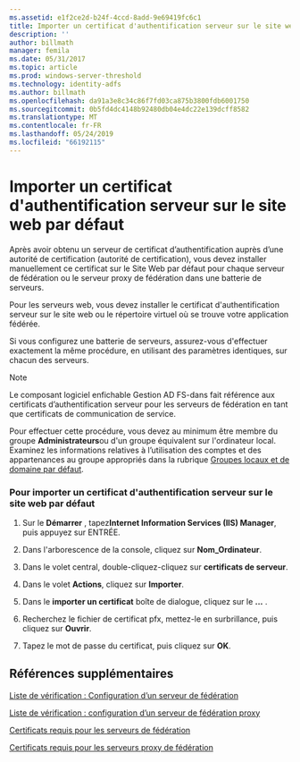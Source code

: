 ```yaml
---
ms.assetid: e1f2ce2d-b24f-4ccd-8add-9e69419fc6c1
title: Importer un certificat d'authentification serveur sur le site web par défaut
description: ''
author: billmath
manager: femila
ms.date: 05/31/2017
ms.topic: article
ms.prod: windows-server-threshold
ms.technology: identity-adfs
ms.author: billmath
ms.openlocfilehash: da91a3e8c34c86f7fd03ca875b3800fdb6001750
ms.sourcegitcommit: 0b5fd4dc4148b92480db04e4dc22e139dcff8582
ms.translationtype: MT
ms.contentlocale: fr-FR
ms.lasthandoff: 05/24/2019
ms.locfileid: "66192115"
---
```

# <a name="import-a-server-authentication-certificate-to-the-default-web-site"></a>Importer un certificat d'authentification serveur sur le site web par défaut

Après avoir obtenu un serveur de certificat d’authentification auprès d’une autorité de certification \(autorité de certification\), vous devez installer manuellement ce certificat sur le Site Web par défaut pour chaque serveur de fédération ou le serveur proxy de fédération dans une batterie de serveurs.  
  
Pour les serveurs web, vous devez installer le certificat d'authentification serveur sur le site web ou le répertoire virtuel où se trouve votre application fédérée.  
  
Si vous configurez une batterie de serveurs, assurez-vous d'effectuer exactement la même procédure, en utilisant des paramètres identiques, sur chacun des serveurs.  
  
> [!NOTE]  
> Le composant logiciel enfichable Gestion AD FS\-dans fait référence aux certificats d’authentification serveur pour les serveurs de fédération en tant que certificats de communication de service.  
  
Pour effectuer cette procédure, vous devez au minimum être membre du groupe **Administrateurs**ou d'un groupe équivalent sur l'ordinateur local.  Examinez les informations relatives à l’utilisation des comptes et des appartenances au groupe appropriés dans la rubrique [Groupes locaux et de domaine par défaut](https://go.microsoft.com/fwlink/?LinkId=83477).   
  
### <a name="to-import-a-server-authentication-certificate-to-the-default-web-site"></a>Pour importer un certificat d'authentification serveur sur le site web par défaut  
  
1.  Sur le **Démarrer** , tapez**Internet Information Services \(IIS\) Manager**, puis appuyez sur ENTRÉE.  
  
2.  Dans l'arborescence de la console, cliquez sur **Nom_Ordinateur**.  
  
3.  Dans le volet central, double-cliquez\-cliquez sur **certificats de serveur**.  
  
4.  Dans le volet **Actions**, cliquez sur **Importer**.  
  
5.  Dans le **importer un certificat** boîte de dialogue, cliquez sur le **...** .  
  
6.  Recherchez le fichier de certificat pfx, mettez-le en surbrillance, puis cliquez sur **Ouvrir**.  
  
7.  Tapez le mot de passe du certificat, puis cliquez sur **OK**.  
  
## <a name="additional-references"></a>Références supplémentaires  
[Liste de vérification : Configuration d’un serveur de fédération](Checklist--Setting-Up-a-Federation-Server.md)  
  
[Liste de vérification : configuration d’un serveur de fédération proxy](Checklist--Setting-Up-a-Federation-Server-Proxy.md)  
  
[Certificats requis pour les serveurs de fédération](https://technet.microsoft.com/library/dd807040.aspx)  
  
[Certificats requis pour les serveurs proxy de fédération](https://technet.microsoft.com/library/dd807054.aspx)  
   
  


